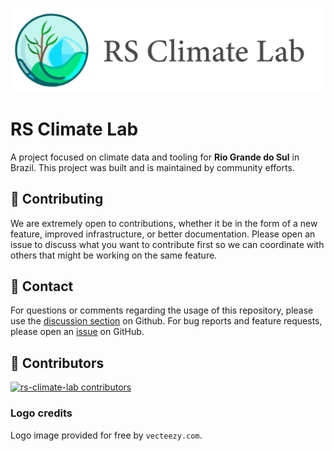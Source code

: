 ![](/docs/source/_static/climate-lab-logo.png)

# RS Climate Lab

A project focused on climate data and tooling for **Rio Grande do Sul** in Brazil. This project was built and is maintained by community efforts.

## 💁 Contributing

We are extremely open to contributions, whether it be in the form of a new feature, improved infrastructure, or better documentation. Please open an issue to discuss what you want to contribute first so we can coordinate with others that might be working on the same feature.

## 📮 Contact

For questions or comments regarding the usage of this repository, please use the [discussion section](https://github.com/perone/rs-climate-lab/discussions) on Github. For bug reports and feature requests, please open an [issue](https://github.com/perone/rs-climate-lab/issues) on GitHub.

## 🌟 Contributors

[![rs-climate-lab contributors](https://contrib.rocks/image?repo=perone/rs-climate-lab&max=2000)](https://github.com/perone/rs-climate-lab/graphs/contributors)

### Logo credits

Logo image provided for free by `vecteezy.com`.

